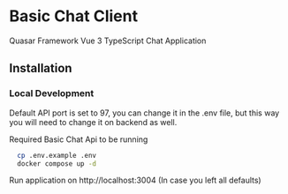 # Basic Chat Client

Quasar Framework Vue 3 TypeScript Chat Application

## Installation

### Local Development

Default API port is set to 97, you can change it in the .env file, but this way you will need to change it on backend as well.

Required Basic Chat Api to be running

```sh
  cp .env.example .env
  docker compose up -d
```

Run application on http://localhost:3004 (In case you left all defaults)